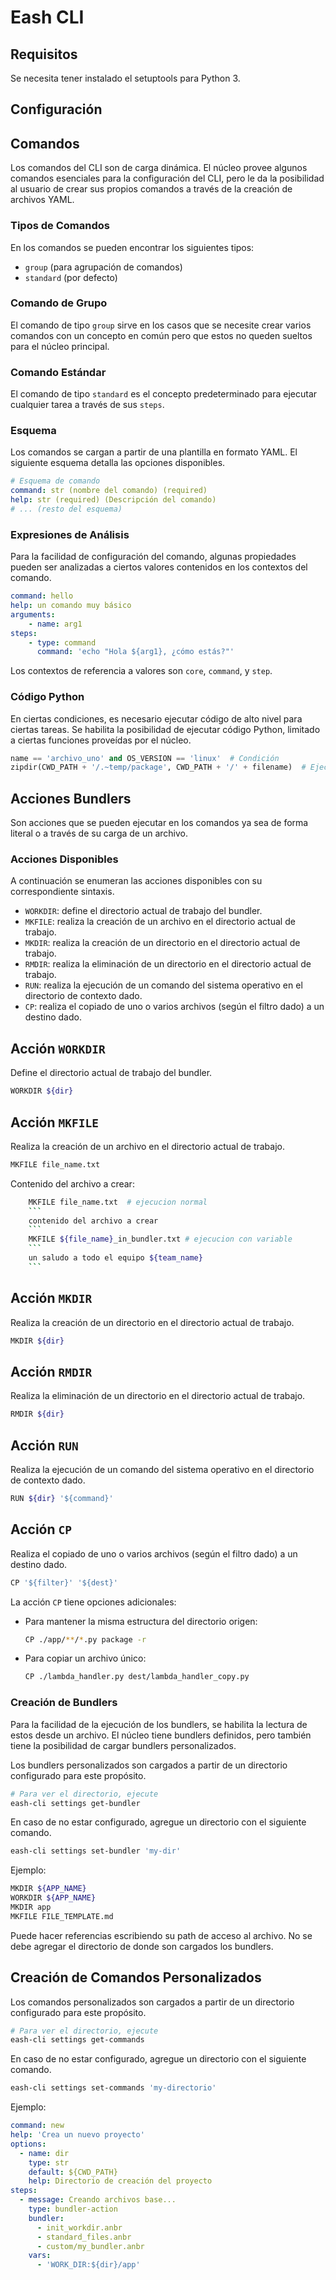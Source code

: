 # Eash CLI

## Requisitos

Se necesita tener instalado el setuptools para Python 3.

## Configuración

## Comandos

Los comandos del CLI son de carga dinámica. El núcleo provee algunos comandos esenciales para la configuración del CLI, pero le da la posibilidad al usuario de crear sus propios comandos a través de la creación de archivos YAML.

### Tipos de Comandos

En los comandos se pueden encontrar los siguientes tipos:
- `group` (para agrupación de comandos)
- `standard` (por defecto)

### Comando de Grupo

El comando de tipo `group` sirve en los casos que se necesite crear varios comandos con un concepto en común pero que estos no queden sueltos para el núcleo principal.

### Comando Estándar

El comando de tipo `standard` es el concepto predeterminado para ejecutar cualquier tarea a través de sus `steps`.

### Esquema

Los comandos se cargan a partir de una plantilla en formato YAML. El siguiente esquema detalla las opciones disponibles.

```yaml
# Esquema de comando
command: str (nombre del comando) (required)
help: str (required) (Descripción del comando)
# ... (resto del esquema)
```

### Expresiones de Análisis

Para la facilidad de configuración del comando, algunas propiedades pueden ser analizadas a ciertos valores contenidos en los contextos del comando.

```yaml
command: hello
help: un comando muy básico
arguments:
    - name: arg1
steps: 
    - type: command
      command: 'echo "Hola ${arg1}, ¿cómo estás?"'
```

Los contextos de referencia a valores son `core`, `command`, y `step`.

### Código Python

En ciertas condiciones, es necesario ejecutar código de alto nivel para ciertas tareas. Se habilita la posibilidad de ejecutar código Python, limitado a ciertas funciones proveídas por el núcleo.

```python
name == 'archivo_uno' and OS_VERSION == 'linux'  # Condición
zipdir(CWD_PATH + '/.~temp/package', CWD_PATH + '/' + filename)  # Ejecución de función
```

## Acciones Bundlers

Son acciones que se pueden ejecutar en los comandos ya sea de forma literal o a través de su carga de un archivo.

### Acciones Disponibles

A continuación se enumeran las acciones disponibles con su correspondiente sintaxis.

- `WORKDIR`: define el directorio actual de trabajo del bundler.
- `MKFILE`: realiza la creación de un archivo en el directorio actual de trabajo.
- `MKDIR`: realiza la creación de un directorio en el directorio actual de trabajo.
- `RMDIR`: realiza la eliminación de un directorio en el directorio actual de trabajo.
- `RUN`: realiza la ejecución de un comando del sistema operativo en el directorio de contexto dado.
- `CP`: realiza el copiado de uno o varios archivos (según el filtro dado) a un destino dado.

## Acción `WORKDIR`

Define el directorio actual de trabajo del bundler.

```bash
WORKDIR ${dir}
```

## Acción `MKFILE`

Realiza la creación de un archivo en el directorio actual de trabajo.

```bash
MKFILE file_name.txt
```

Contenido del archivo a crear:

```bash
    MKFILE file_name.txt  # ejecucion normal
    ```
    contenido del archivo a crear
    ```
    MKFILE ${file_name}_in_bundler.txt # ejecucion con variable
    ```
    un saludo a todo el equipo ${team_name}
    ```
```

## Acción `MKDIR`

Realiza la creación de un directorio en el directorio actual de trabajo.

```bash
MKDIR ${dir}
```

## Acción `RMDIR`

Realiza la eliminación de un directorio en el directorio actual de trabajo.

```bash
RMDIR ${dir}
```

## Acción `RUN`

Realiza la ejecución de un comando del sistema operativo en el directorio de contexto dado.

```bash
RUN ${dir} '${command}'
```

## Acción `CP`

Realiza el copiado de uno o varios archivos (según el filtro dado) a un destino dado.

```bash
CP '${filter}' '${dest}'
```

La acción `CP` tiene opciones adicionales:

- Para mantener la misma estructura del directorio origen:

  ```bash
  CP ./app/**/*.py package -r
  ```

- Para copiar un archivo único:

  ```bash
  CP ./lambda_handler.py dest/lambda_handler_copy.py
  ```

### Creación de Bundlers

Para la facilidad de la ejecución de los bundlers, se habilita la lectura de estos desde un archivo. El núcleo tiene bundlers definidos, pero también tiene la posibilidad de cargar bundlers personalizados.

Los bundlers personalizados son cargados a partir de un directorio configurado para este propósito.

```sh
# Para ver el directorio, ejecute
eash-cli settings get-bundler
```

En caso de no estar configurado, agregue un directorio con el siguiente comando.

```sh
eash-cli settings set-bundler 'my-dir'
```

Ejemplo:

```bash
MKDIR ${APP_NAME}
WORKDIR ${APP_NAME}
MKDIR app
MKFILE FILE_TEMPLATE.md
```

Puede hacer referencias escribiendo su path de acceso al archivo. No se debe agregar el directorio de donde son cargados los bundlers.

## Creación de Comandos Personalizados

Los comandos personalizados son cargados a partir de un directorio configurado para este propósito.

```sh
# Para ver el directorio, ejecute
eash-cli settings get-commands
```

En caso de no estar configurado, agregue un directorio con el siguiente comando.

```sh
eash-cli settings set-commands 'my-directorio'
```

Ejemplo:

```yaml
command: new
help: 'Crea un nuevo proyecto'
options:
  - name: dir
    type: str
    default: ${CWD_PATH}
    help: Directorio de creación del proyecto
steps:
  - message: Creando archivos base...
    type: bundler-action
    bundler:
      - init_workdir.anbr
      - standard_files.anbr
      - custom/my_bundler.anbr
    vars:
      - 'WORK_DIR:${dir}/app'
```
